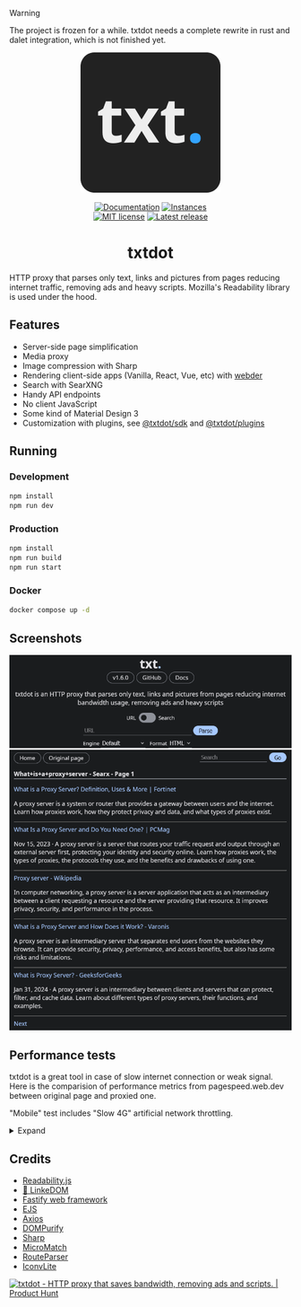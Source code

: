 > [!WARNING]
> The project is frozen for a while. txtdot needs a complete rewrite in rust and dalet integration, which is not finished yet.

<div align="center">

![txtdot logo](https://github.com/TempoWorks/.github/raw/main/imgs/txtdot.png)

<a href="https://tempoworks.github.io/documentation"><img alt="Documentation" src="https://img.shields.io/badge/Documentation-blue"></a>
<a href="https://github.com/tempoworks/instances"><img alt="Instances" src="https://img.shields.io/badge/Instances-blue"></a>
<br>
<a href="https://github.com/tempoworks/txtdot/blob/main/LICENSE"><img alt="MIT license" src="https://img.shields.io/github/license/tempoworks/txtdot?color=blue"></a>
<a href="https://github.com/tempoworks/txtdot/releases/latest"><img alt="Latest release" src="https://img.shields.io/github/v/release/tempoworks/txtdot?display_name=release"></a>

# txtdot

</div>

HTTP proxy that parses only text, links and pictures from pages
reducing internet traffic, removing ads and heavy scripts.
Mozilla's Readability library is used under the hood.

## Features

- Server-side page simplification
- Media proxy
- Image compression with Sharp
- Rendering client-side apps (Vanilla, React, Vue, etc) with [webder](https://github.com/tempoworks/webder)
- Search with SearXNG
- Handy API endpoints
- No client JavaScript
- Some kind of Material Design 3
- Customization with plugins, see [@txtdot/sdk](https://github.com/tempoworks/txtdot/tree/main/packages/sdk) and [@txtdot/plugins](https://github.com/tempoworks/txtdot/tree/main/packages/plugins)

## Running

### Development

```bash
npm install
npm run dev
```

### Production

```bash
npm install
npm run build
npm run start
```

### Docker

```bash
docker compose up -d
```

## Screenshots

<div align="center">
<img src="https://raw.githubusercontent.com/tempoworks/.github/main/imgs/ui_url_input.png" alt="Main page with URL input field">
<img src="https://raw.githubusercontent.com/tempoworks/.github/main/imgs/ui_search_page.png" alt="SearXNG search results page">
</div>

## Performance tests

txtdot is a great tool in case of slow internet connection or weak signal.
Here is the comparision of performance metrics from pagespeed.web.dev
between original page and proxied one.

"Mobile" test includes "Slow 4G" artificial network throttling.

<details>
<summary>Expand</summary>

|                                  |     Original page     | Proxied through txtdot |
| :------------------------------- | :-------------------: | :--------------------: |
| [Habr][habr-link] Desktop        |  ![56%][habr-do-img]  |  ![99%][habr-dt-img]   |
| [Habr][habr-link] Mobile         |  ![21%][habr-mo-img]  |  ![100%][habr-mt-img]  |
| [Medium][medium-link] Desktop    | ![44%][medium-do-img] | ![100%][medium-dt-img] |
| [Medium][medium-link] Mobile     | ![36%][medium-mo-img] | ![100%][medium-mt-img] |
| [Nginx Blog][nginx-link] Desktop | ![53%][nginx-do-img]  | ![100%][nginx-dt-img]  |
| [Nginx Blog][nginx-link] Mobile  | ![26%][nginx-mo-img]  | ![100%][nginx-mt-img]  |

[habr-link]: https://habr.com/ru/articles/780692/
[habr-do-img]: https://raw.githubusercontent.com/tempoworks/.github/main/tests/habr/desktop_orig.png
[habr-dt-img]: https://raw.githubusercontent.com/tempoworks/.github/main/tests/habr/desktop_txtdot.png
[habr-mo-img]: https://raw.githubusercontent.com/tempoworks/.github/main/tests/habr/mobile_orig.png
[habr-mt-img]: https://raw.githubusercontent.com/tempoworks/.github/main/tests/habr/mobile_txtdot.png
[medium-link]: https://levelup.gitconnected.com/proxy-servers-how-proxies-work-0ec083fc1030
[medium-do-img]: https://raw.githubusercontent.com/tempoworks/.github/main/tests/medium/desktop_orig.png
[medium-dt-img]: https://raw.githubusercontent.com/tempoworks/.github/main/tests/medium/desktop_txtdot.png
[medium-mo-img]: https://raw.githubusercontent.com/tempoworks/.github/main/tests/medium/mobile_orig.png
[medium-mt-img]: https://raw.githubusercontent.com/tempoworks/.github/main/tests/medium/mobile_txtdot.png
[nginx-link]: https://www.nginx.com/blog/rate-limiting-nginx/
[nginx-do-img]: https://raw.githubusercontent.com/tempoworks/.github/main/tests/nginx-blog/desktop_orig.png
[nginx-dt-img]: https://raw.githubusercontent.com/tempoworks/.github/main/tests/nginx-blog/desktop_txtdot.png
[nginx-mo-img]: https://raw.githubusercontent.com/tempoworks/.github/main/tests/nginx-blog/mobile_orig.png
[nginx-mt-img]: https://raw.githubusercontent.com/tempoworks/.github/main/tests/nginx-blog/mobile_txtdot.png

</details>

## Credits

- [Readability.js](https://github.com/mozilla/readability)
- [🔗 LinkeDOM](https://github.com/WebReflection/linkedom)
- [Fastify web framework](https://github.com/fastify/fastify)
- [EJS](https://github.com/mde/ejs)
- [Axios](https://github.com/axios/axios)
- [DOMPurify](https://github.com/cure53/DOMPurify)
- [Sharp](https://github.com/lovell/sharp)
- [MicroMatch](https://github.com/micromatch/micromatch)
- [RouteParser](https://github.com/rcs/route-parser)
- [IconvLite](https://github.com/ashtuchkin/iconv-lite)

<a href="https://www.producthunt.com/posts/txtdot?utm_source=badge-featured&utm_medium=badge&utm_souce=badge-txtdot" target="_blank"><img src="https://api.producthunt.com/widgets/embed-image/v1/featured.svg?post_id=443317&theme=neutral" alt="txtdot - HTTP&#0032;proxy&#0032;that&#0032;saves&#0032;bandwidth&#0044;&#0032;removing&#0032;ads&#0032;and&#0032;scripts&#0046; | Product Hunt" style="width: 250px; height: 54px;" width="250" height="54" /></a>
